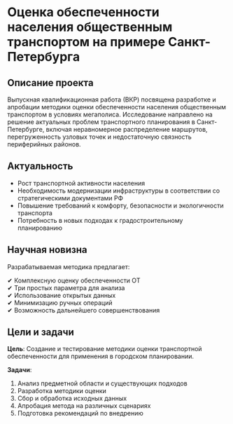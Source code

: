 # Оценка обеспеченности населения общественным транспортом на примере Санкт-Петербурга

## Описание проекта
Выпускная квалификационная работа (ВКР) посвящена разработке и апробации методики оценки обеспеченности населения общественным транспортом в условиях мегаполиса. Исследование направлено на решение актуальных проблем транспортного планирования в Санкт-Петербурге, включая неравномерное распределение маршрутов, перегруженность узловых точек и недостаточную связность периферийных районов.

## Актуальность
- Рост транспортной активности населения
- Необходимость модернизации инфраструктуры в соответствии со стратегическими документами РФ
- Повышение требований к комфорту, безопасности и экологичности транспорта
- Потребность в новых подходах к градостроительному планированию

## Научная новизна
Разрабатываемая методика предлагает:

✔ Комплексную оценку обеспеченности ОТ  
✔ Три простых параметра для анализа  
✔ Использование открытых данных  
✔ Минимизацию ручных операций  
✔ Возможность дальнейшего совершенствования  

## Цели и задачи
**Цель**: Создание и тестирование методики оценки транспортной обеспеченности для применения в городском планировании.

**Задачи**:
1. Анализ предметной области и существующих подходов
2. Разработка методики оценки
3. Сбор и обработка исходных данных
4. Апробация метода на различных сценариях
5. Подготовка рекомендаций по внедрению
